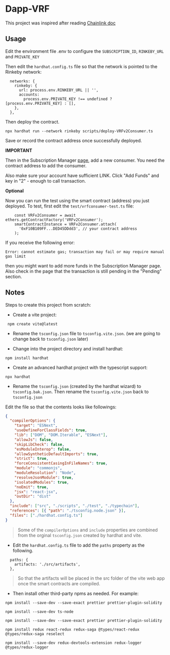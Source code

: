 # Dapp-VRF

This project was inspired after reading [Chainlink doc](https://docs.chain.link/docs/get-a-random-number/#create-and-deploy-a-vrf-v2-compatible-contract)

## Usage

Edit the environment file .env to configure the `SUBSCRIPTION_ID`, `RINKEBY_URL` and `PRIVATE_KEY`

Then edit the `hardhat.config.ts` file so that the network is pointed to the Rinkeby network:

```
  networks: {
    rinkeby: {
      url: process.env.RINKEBY_URL || '',
      accounts:
        process.env.PRIVATE_KEY !== undefined ? [process.env.PRIVATE_KEY] : [],
    },
  },
```

Then deploy the contract.

```
npx hardhat run --network rinkeby scripts/deploy-VRFv2Consumer.ts
```

Save or record the contract address once successfully deployed.

**IMPORTANT**

Then in the Subscription Manager [page](https://vrf.chain.link/rinkeby), add a new consumer. You need the contract address to add the consumer.

Also make sure your account have sufficient LINK. Click "Add Funds" and key in "2" - enough to call transaction.

**Optional**

Now you can run the test using the smart contract (address) you just deployed. To test, first edit the `test/vrfconsumer-test.ts` file:

```
    const VRFv2Consumer = await ethers.getContractFactory('VRFv2Consumer');
    smartContractInstance = VRFv2Consumer.attach(
      '0xF10B109FF...DED45DDdd3', // your contract address
    );
```

If you receive the following error:

```
Error: cannot estimate gas; transaction may fail or may require manual gas limit
```

then you might want to add more funds in the Subscription Manager page. Also check in the page that the transaction is still pending in the "Pending" section.

## Notes

Steps to create this project from scratch:

- Create a vite project:

```
 npm create vite@latest
```

- Rename the `tsconfig.json` file to `tsconfig.vite.json`. (we are going to change back to `tsconfig.json` later)

- Change into the project directory and install hardhat:

```
npm install hardhat
```

- Create an advanced hardhat project with the typescript support:

```
npx hardhat
```

- Rename the `tsconfig.json` (created by the hardhat wizard) to `tsconfig.bak.json`. Then rename the `tsconfig.vite.json` back to `tsconfig.json`

Edit the file so that the contents looks like followings:

```json
{
  "compilerOptions": {
    "target": "ESNext",
    "useDefineForClassFields": true,
    "lib": ["DOM", "DOM.Iterable", "ESNext"],
    "allowJs": false,
    "skipLibCheck": false,
    "esModuleInterop": false,
    "allowSyntheticDefaultImports": true,
    "strict": true,
    "forceConsistentCasingInFileNames": true,
    "module": "commonjs",
    "moduleResolution": "Node",
    "resolveJsonModule": true,
    "isolatedModules": true,
    "noEmit": true,
    "jsx": "react-jsx",
    "outDir": "dist"
  },
  "include": ["src", "./scripts", "./test", "./typechain"],
  "references": [{ "path": "./tsconfig.node.json" }],
  "files": ["./hardhat.config.ts"]
}
```

> Some of the `compilerOptions` and `include` properties are combined from the orginal `tsconfig.json` created by hardhat and vite.

- Edit the `hardhat.config.ts` file to add the `paths` property as the following.

```
  paths: {
    artifacts: './src/artifacts',
  },
```

> So that the artifacts will be placed in the src folder of the vite web app once the smart contracts are compiled.

- Then install other third-party npms as needed. For example:

```
npm install --save-dev --save-exact prettier prettier-plugin-solidity
```

```
npm install --save-dev ts-node
```

```
npm install --save-dev --save-exact prettier prettier-plugin-solidity
```

```
npm install redux react-redux redux-saga @types/react-redux @types/redux-saga reselect
```

```
npm install --save-dev redux-devtools-extension redux-logger @types/redux-logger
```
